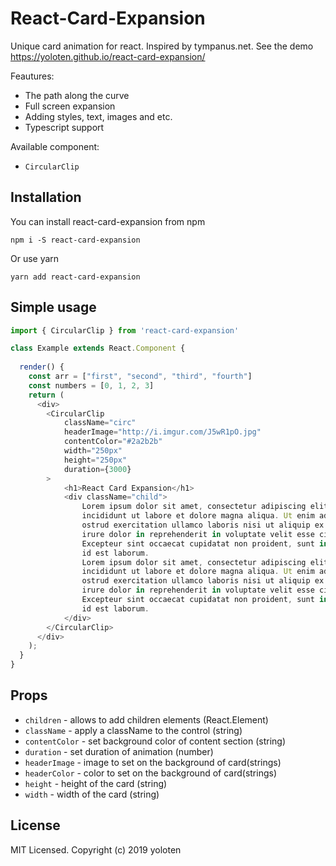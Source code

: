 # React-Card-Expansion

Unique card animation for react. Inspired by tympanus.net. 
See the demo https://yoloten.github.io/react-card-expansion/

Feautures: 

- The path along the curve
- Full screen expansion
- Adding styles, text, images and etc.
- Typescript support

Available component:

- `CircularClip`

## Installation

You can install react-card-expansion from npm

```
npm i -S react-card-expansion
```
Or use yarn

```
yarn add react-card-expansion
```
## Simple usage

```javascript
import { CircularClip } from 'react-card-expansion'

class Example extends React.Component {
 
  render() {
    const arr = ["first", "second", "third", "fourth"]
    const numbers = [0, 1, 2, 3]
    return (
      <div>
        <CircularClip 
            className="circ"
            headerImage="http://i.imgur.com/J5wR1pO.jpg"
            contentColor="#2a2b2b"
            width="250px"
            height="250px"
            duration={3000}
        >
            <h1>React Card Expansion</h1>
            <div className="child">
                Lorem ipsum dolor sit amet, consectetur adipiscing elit, sed do eiusmod tempor 
                incididunt ut labore et dolore magna aliqua. Ut enim ad minim veniam, quis n
                ostrud exercitation ullamco laboris nisi ut aliquip ex ea commodo consequat. Duis aute 
                irure dolor in reprehenderit in voluptate velit esse cillum dolore eu fugiat nulla pariatur. 
                Excepteur sint occaecat cupidatat non proident, sunt in culpa qui officia deserunt mollit anim 
                id est laborum.
                Lorem ipsum dolor sit amet, consectetur adipiscing elit, sed do eiusmod tempor 
                incididunt ut labore et dolore magna aliqua. Ut enim ad minim veniam, quis n
                ostrud exercitation ullamco laboris nisi ut aliquip ex ea commodo consequat. Duis aute 
                irure dolor in reprehenderit in voluptate velit esse cillum dolore eu fugiat nulla pariatur. 
                Excepteur sint occaecat cupidatat non proident, sunt in culpa qui officia deserunt mollit anim 
                id est laborum.
            </div>
        </CircularClip>
      </div>
    );
  }
}

```
## Props

- `children` - allows to add children elements (React.Element)
- `className` - apply a className to the control (string)
- `contentColor` - set background color of content section (string)
- `duration` - set duration of animation (number)
- `headerImage` - image to set on the background of card(strings)
- `headerColor` - color to set on the background of card(strings)
- `height` - height of the card (string)
- `width` - width of the card (string)

## License
MIT Licensed. Copyright (c) 2019 yoloten